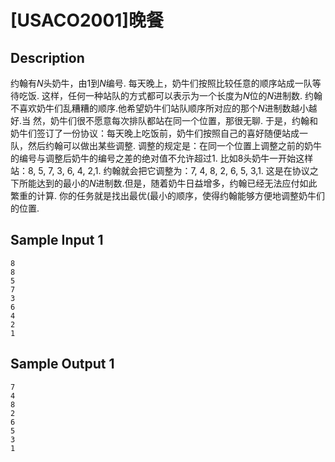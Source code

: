 # [USACO2001]晚餐

## Description

约翰有$N$头奶牛，由1到$N$编号. 每天晚上，奶牛们按照比较任意的顺序站成一队等待吃饭. 这样，任何一种站队的方式都可以表示为一个长度为$N$位的$N$进制数.
约翰不喜欢奶牛们乱糟糟的顺序.他希望奶牛们站队顺序所对应的那个$N$进制数越小越好.当 然，奶牛们很不愿意每次排队都站在同一个位置，那很无聊.
于是，约翰和奶牛们签订了一份协议：每天晚上吃饭前，奶牛们按照自己的喜好随便站成一 队，然后约翰可以做出某些调整. 调整的规定是：在同一个位置上调整之前的奶牛的编号与调整后奶牛的编号之差的绝对值不允许超过1.
比如8头奶牛一开始这样站：8, 5, 7, 3, 6, 4, 2,1.
约翰就会把它调整为：7, 4, 8, 2, 6, 5, 3,1.
这是在协议之下所能达到的最小的$N$进制数.但是，随着奶牛日益增多，约翰已经无法应付如此繁重的计算. 你的任务就是找出最优(最小的顺序，使得约翰能够方便地调整奶牛们的位置.


## Sample Input 1

```
8
8
5
7
3
6
4
2
1
```

## Sample Output 1

```
7
4
8
2
6
5
3
1
```

